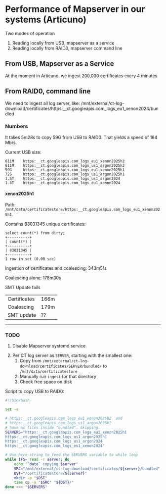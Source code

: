 # Performance of Mapserver in our systems (Articuno)

Two modes of operation
1. Reading locally from USB, mapserver as a service
2. Reading locally from RAID0, mapserver command line

## From USB, Mapserver as a Service

At the moment in Articuno, we ingest 200,000 certificates every 4 minutes.

## From RAID0, command line

We need to ingest all log server, like:
/mnt/external/ct-log-download/certificates/https:__ct.googleapis.com_logs_eu1_xenon2024/bundled


### Numbers

It takes 5m28s to copy 59G from USB to RAID0. That yields a speed of 184 Mb/s.

Current USB size:
```
611M	https:__ct.googleapis.com_logs_eu1_xenon2025h2
611M	https:__ct.googleapis.com_logs_us1_argon2025h2
59G	    https:__ct.googleapis.com_logs_eu1_xenon2025h1
72G	    https:__ct.googleapis.com_logs_us1_argon2025h1
1.5T	https:__ct.googleapis.com_logs_us1_argon2024
1.8T	https:__ct.googleapis.com_logs_eu1_xenon2024
```

#### xenon2025h1
Path: `/mnt/data/certificatestore/https:__ct.googleapis.com_logs_eu1_xenon2025h1`.

Contains 83031345 unique certificates:
```
select count(*) from dirty;
+----------+
| count(*) |
+----------+
| 83031345 |
+----------+
1 row in set (0.00 sec)
```

Ingestion of certificates and coalescing:
343m51s

Coalescing alone:
178m30s

SMT Update fails

|               |      |
----------------|-------
| Certificates  | 166m |
| Coalescing    | 179m |
| SMT update    | ??   |
------------------------

### TODO
1. Disable Mapserver systemd service
<!-- 1. Reset DB with `./create_schema.sh` -->
2. Per CT log server as `SERVER`, starting with the smallest one:
    1. Copy from `/mnt/external/ct-log-download/certificates/SERVER/bundled/` to `/mnt/data/certificatestore`
    2. Manually run `ingest` for that directory
    3. Check free space on disk

Script to copy USB to RAID0:
```bash
#!/bin/bash

set -e

# https:__ct.googleapis.com_logs_eu1_xenon2025h2  and
# https:__ct.googleapis.com_logs_us1_argon2025h2
# have no files inside "bundled". Skipping.
SERVERS="https:__ct.googleapis.com_logs_eu1_xenon2025h1
https:__ct.googleapis.com_logs_us1_argon2025h1
https:__ct.googleapis.com_logs_us1_argon2024
https:__ct.googleapis.com_logs_eu1_xenon2024"

# Use here-string to feed the SERVERS variable to while loop
while IFS= read -r server; do
    echo "`date` copying $server"
    SRC="/mnt/external/ct-log-download/certificates/${server}/bundled"
    DST="/certificatestore/${server}"
    mkdir -p "$DST"
    time cp -a "$SRC" "${DST}/"
done <<< "$SERVERS"
```
